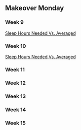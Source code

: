 ## Makeover Monday

### Week 9

[Sleep Hours Needed Vs. Averaged](https://cguzzetti.github.io/infoVis/makeoverMonday/week9)

### Week 10

[Sleep Hours Needed Vs. Averaged](https://raw.githubusercontent.com/cguzzetti/infoVis/master/makeoverMonday/week10/week10.md)

### Week 11

### Week 12

### Week 13

### Week 14

### Week 15
